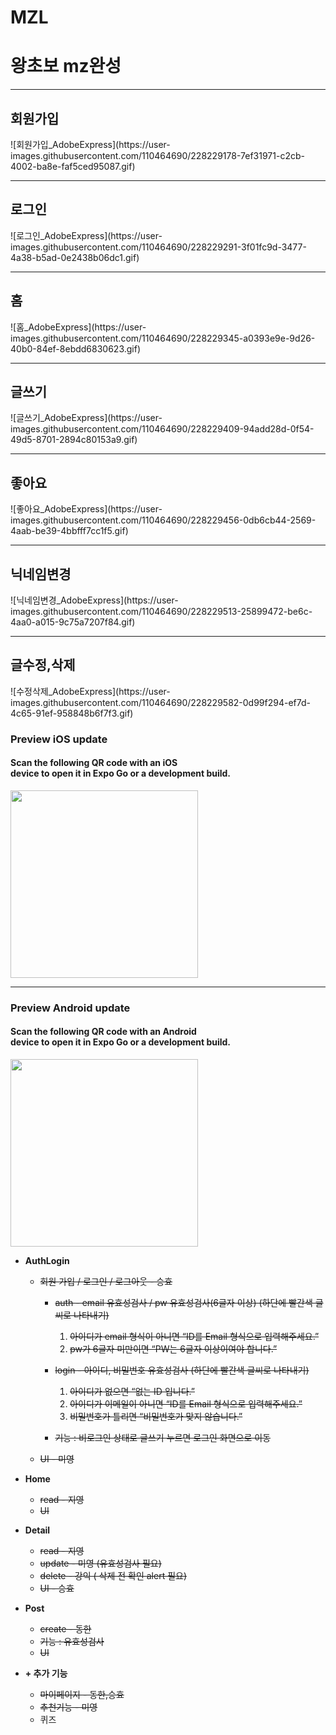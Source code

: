 # MZL
<h1>왕초보 mz완성</h1>

<hr>
<h2>회원가입</h2>
![회원가입_AdobeExpress](https://user-images.githubusercontent.com/110464690/228229178-7ef31971-c2cb-4002-ba8e-faf5ced95087.gif)
<hr>
<h2>로그인</h2>
![로그인_AdobeExpress](https://user-images.githubusercontent.com/110464690/228229291-3f01fc9d-3477-4a38-b5ad-0e2438b06dc1.gif)
<hr>
<h2>홈</h2>
![홈_AdobeExpress](https://user-images.githubusercontent.com/110464690/228229345-a0393e9e-9d26-40b0-84ef-8ebdd6830623.gif)
<hr>
<h2>글쓰기</h2>
![글쓰기_AdobeExpress](https://user-images.githubusercontent.com/110464690/228229409-94add28d-0f54-49d5-8701-2894c80153a9.gif)
<hr>
<h2>좋아요</h2>
![좋아요_AdobeExpress](https://user-images.githubusercontent.com/110464690/228229456-0db6cb44-2569-4aab-be39-4bbfff7cc1f5.gif)
<hr>
<h2>닉네임변경</h2>
![닉네임변경_AdobeExpress](https://user-images.githubusercontent.com/110464690/228229513-25899472-be6c-4aa0-a015-9c75a7207f84.gif)
<hr>
<h2>글수정,삭제</h2>
![수정삭제_AdobeExpress](https://user-images.githubusercontent.com/110464690/228229582-0d99f294-ef7d-4c65-91ef-958848b6f7f3.gif)


<h3>Preview iOS update</h3>

<h4>
Scan the following QR code with an iOS<br>device to open it in Expo Go or a development build.
</h4>
<image width='300px' src='https://qr.expo.dev/eas-update?updateId=598f9023-cee1-4181-bf17-e923d107e00d&appScheme=exp&host=u.expo.dev'>



<hr>

<h3>Preview Android update</h3>

<h4>
Scan the following QR code with an Android<br> device to open it in Expo Go or a development build.
</h4>
<image width='300px' src='https://qr.expo.dev/eas-update?updateId=7ceb3d0c-55b0-4843-9c5e-417b5e182c0d&appScheme=exp&host=u.expo.dev'>




- **AuthLogin**
    - ~~회원 가입 / 로그인 / 로그아웃 - 승효~~
        - ~~auth - email 유효성검사 / pw 유효성검사(6글자 이상) (하단에 빨간색 글씨로 나타내기)~~
            1. ~~아이디가 email 형식이 아니면 “ID를 Email 형식으로 입력해주세요.”~~
            2. ~~pw가 6글자 미만이면 “PW는 6글자 이상이여야 합니다.”~~
        - ~~login - 아이디, 비밀번호 유효성검사 (하단에 빨간색 글씨로 나타내기)~~
            1. ~~아이디가 없으면 “없는 ID 입니다.”~~
            2. ~~아이디가 이메일이 아니면 “ID를 Email 형식으로 입력해주세요.”~~
            3. ~~비밀번호가 틀리면 “비밀번호가 맞지 않습니다.”~~
        
        - ~~기능 : 비로그인 상태로 글쓰기 누르면 로그인 화면으로 이동~~
    - ~~UI - 미영~~
    
- **Home**
    - ~~read - 지영~~
    - ~~UI~~
    
- **Detail**
    - ~~read - 지영~~
    - ~~update - 미영 (유효성검사 필요)~~
    - ~~delete -  강익 ( 삭제 전 확인 alert 필요)~~
    - ~~UI - 승효~~
    
- **Post**
    - ~~create - 동한~~
    - ~~기능 : 유효성검사~~
    - ~~UI~~
    
- **+ 추가 기능**
    - ~~마이페이지 - 동한,승효~~
    - ~~추천기능 - 미영~~
    - 퀴즈
